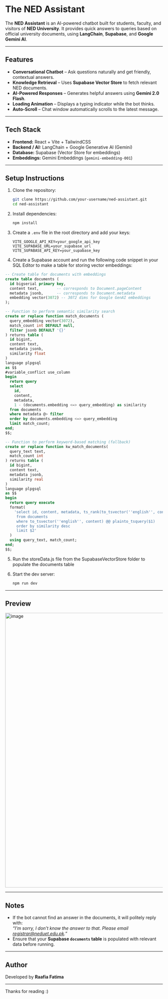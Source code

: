 
# The NED Assistant  

The **NED Assistant** is an AI-powered chatbot built for students, faculty, and visitors of **NED University**. It provides quick answers to queries based on official university documents, using **LangChain**, **Supabase**, and **Google Gemini AI**.  

---

##  Features  
- **Conversational Chatbot** – Ask questions naturally and get friendly, contextual answers.  
- **Knowledge Retrieval** – Uses **Supabase Vector Store** to fetch relevant NED documents.  
- **AI-Powered Responses** – Generates helpful answers using **Gemini 2.0 Flash**.  
- **Loading Animation** – Displays a typing indicator while the bot thinks.  
- **Auto-Scroll** – Chat window automatically scrolls to the latest message.  

---

## Tech Stack  
- **Frontend:** React + Vite + TailwindCSS  
- **Backend / AI:** LangChain + Google Generative AI (Gemini)  
- **Database:** Supabase (Vector Store for embeddings)  
- **Embeddings:** Gemini Embeddings (`gemini-embedding-001`)  

---

## Setup Instructions  

1. Clone the repository:  
   ```bash
   git clone https://github.com/your-username/ned-assistant.git
   cd ned-assistant
   ```

2. Install dependencies:  
   ```bash
   npm install
   ```

3. Create a `.env` file in the root directory and add your keys:  
   ```env
   VITE_GOOGLE_API_KEY=your_google_api_key
   VITE_SUPABASE_URL=your_supabase_url
   VITE_SUPABASE_API_KEY=your_supabase_key
   ```
4. Create a Supabase account and run the following code snippet in your SQL Editor to make a table for storing vector embeddings:

```sql
-- Create table for documents with embeddings
create table documents (
  id bigserial primary key,
  content text,        -- corresponds to Document.pageContent
  metadata jsonb,      -- corresponds to Document.metadata
  embedding vector(3072) -- 3072 dims for Google GenAI embeddings
);

-- Function to perform semantic similarity search
create or replace function match_documents (
  query_embedding vector(3072),
  match_count int DEFAULT null,
  filter jsonb DEFAULT '{}'
) returns table (
  id bigint,
  content text,
  metadata jsonb,
  similarity float
)
language plpgsql
as $$
#variable_conflict use_column
begin
  return query
  select
    id,
    content,
    metadata,
    1 - (documents.embedding <=> query_embedding) as similarity
  from documents
  where metadata @> filter
  order by documents.embedding <=> query_embedding
  limit match_count;
end;
$$;

-- Function to perform keyword-based matching (fallback)
create or replace function kw_match_documents(
  query_text text,
  match_count int
) returns table (
  id bigint,
  content text,
  metadata jsonb,
  similarity real
)
language plpgsql
as $$
begin
  return query execute
  format(
    'select id, content, metadata, ts_rank(to_tsvector(''english'', content), plainto_tsquery($1)) as similarity
     from documents
     where to_tsvector(''english'', content) @@ plainto_tsquery($1)
     order by similarity desc
     limit $2'
  )
  using query_text, match_count;
end;
$$;

   ```
5. Run the storeData.js file from the SupabaseVectorStore folder to populate the documents table
   
7. Start the dev server:

   ```bash
   npm run dev
   ```

---

## Preview  
<img width="1917" height="875" alt="image" src="https://github.com/user-attachments/assets/96a8a09c-9d1e-40e0-ba29-44c532c806ea" />


---

## Notes  
- If the bot cannot find an answer in the documents, it will politely reply with:  
  *“I’m sorry, I don’t know the answer to that. Please email registrar@neduet.edu.pk.”*  
- Ensure that your **Supabase `documents` table** is populated with relevant data before running.  

---

## Author  
Developed by **Raafia Fatima** 

---
Thanks for reading :)

